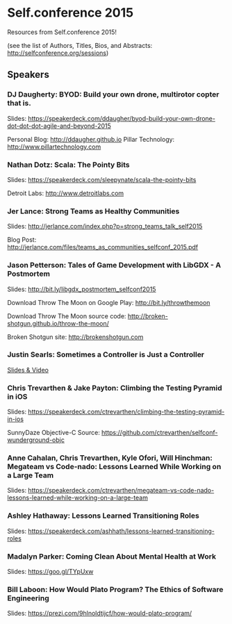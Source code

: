# Self.conference 2015

Resources from Self.conference 2015!

(see the list of Authors, Titles, Bios, and Abstracts:
http://selfconference.org/sessions)

## Speakers

### DJ Daugherty: BYOD: Build your own drone, multirotor copter that is. 
Slides: https://speakerdeck.com/ddaugher/byod-build-your-own-drone-dot-dot-dot-agile-and-beyond-2015

Personal Blog: http://ddaugher.github.io
Pillar Technology: http://www.pillartechnology.com

### Nathan Dotz: Scala: The Pointy Bits
Slides: https://speakerdeck.com/sleepynate/scala-the-pointy-bits

Detroit Labs: http://www.detroitlabs.com

### Jer Lance: Strong Teams as Healthy Communities
Slides: http://jerlance.com/index.php?p=strong_teams_talk_self2015

Blog Post: http://jerlance.com/files/teams_as_communities_selfconf_2015.pdf 

### Jason Petterson: Tales of Game Development with LibGDX - A Postmortem
Slides: http://bit.ly/libgdx_postmortem_selfconf2015

Download Throw The Moon on Google Play: http://bit.ly/throwthemoon

Download Throw The Moon source code: http://broken-shotgun.github.io/throw-the-moon/

Broken Shotgun site: http://brokenshotgun.com

### Justin Searls: Sometimes a Controller is Just a Controller
[Slides & Video](http://blog.testdouble.com/posts/2015-05-11-sometimes-a-controller-is-just-a-controller.html)

### Chris Trevarthen & Jake Payton: Climbing the Testing Pyramid in iOS
Slides: https://speakerdeck.com/ctrevarthen/climbing-the-testing-pyramid-in-ios

SunnyDaze Objective-C Source: https://github.com/ctrevarthen/selfconf-wunderground-objc

### Anne Cahalan, Chris Trevarthen, Kyle Ofori, Will Hinchman: Megateam vs Code-nado: Lessons Learned While Working on a Large Team
Slides: https://speakerdeck.com/ctrevarthen/megateam-vs-code-nado-lessons-learned-while-working-on-a-large-team

### Ashley Hathaway: Lessons Learned Transitioning Roles 
Slides: https://speakerdeck.com/ashhath/lessons-learned-transitioning-roles

### Madalyn Parker: Coming Clean About Mental Health at Work
Slides: https://goo.gl/TYpUxw

### Bill Laboon: How Would Plato Program? The Ethics of Software Engineering
Slides: https://prezi.com/9hlnoldtijcf/how-would-plato-program/
